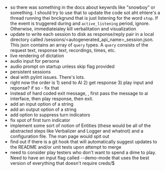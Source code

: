 - so there was something in the docs about keywrds like "snowboy" or something. I should try to use that to update the code sot aht ehtere's a thread running thei bnckgrund that is just listening for the word `stop`. If the event is truggered during and `active_listening` period, ignore. Otherwise, immediateialey kill verbalitation and visualization
- update to write each session to disk as response/reply pair in a local directory called /sessions/<autogenerated_api_name>_session.json. This json contains an array of `query` types. A `query` consists of the request text, response text, recordings, times, etc.
- live rendering of dictation
- audio input for persona
- audio prompt on startup unless skip flag provided
- persistent sessions
- deal with pylint issues. There's lots. 
- right now the order is 1) send to AI 2) get response 3) play input and reponse? if so - fix that
- instead of hard coded exit message, , first pass the message to ai interface, then play response, then exit.
- add an input option of a string
- add an output option of a string
- add option to suppress turn indicators
- fix spot of first turn indicator
- implement some sort of notion of Entities (these would be all of the abstracted steps like Verbalizer and Logger and whatnot) and a configuration file. The man page would spit out 
- find out if there is a git hook that will automatically suggest updates to the README and/or unit tests upon attempt to merge
- need to consider play testers who don't want to spend a dime to play. Need to have an input flag called --demo-mode that uses the best version of everything that doesn't require creds/$